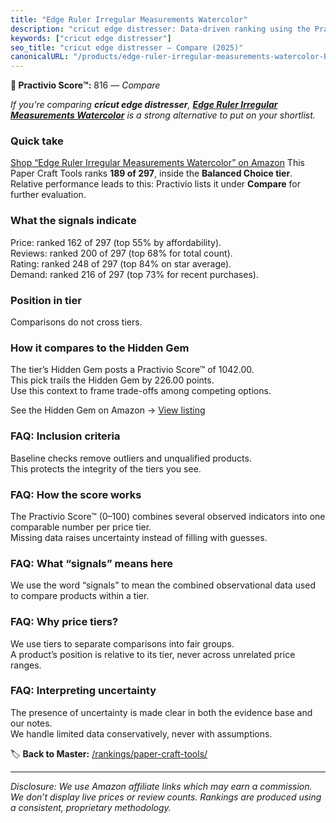 ```yaml
---
title: "Edge Ruler Irregular Measurements Watercolor"
description: "cricut edge distresser: Data-driven ranking using the Practivio Score™. Positioned by quality, value, demand, findability, momentum."
keywords: ["cricut edge distresser"]
seo_title: "cricut edge distresser — Compare (2025)"
canonicalURL: "/products/edge-ruler-irregular-measurements-watercolor-B0B5CYSN97/"
---
```


**🛒 Practivio Score™:** 816 — _Compare_


*If you're comparing **cricut edge distresser**, **[Edge Ruler Irregular Measurements Watercolor](https://www.amazon.com/dp/B0B5CYSN97?tag=practivio-20)** is a strong alternative to put on your shortlist.*
### Quick take
[Shop “Edge Ruler Irregular Measurements Watercolor” on Amazon](https://www.amazon.com/dp/B0B5CYSN97?tag=practivio-20)
This Paper Craft Tools ranks **189 of 297**, inside the **Balanced Choice tier**.  
Relative performance leads to this: Practivio lists it under **Compare** for further evaluation.

### What the signals indicate
Price: ranked 162 of 297 (top 55% by affordability).  
Reviews: ranked 200 of 297 (top 68% for total count).  
Rating: ranked 248 of 297 (top 84% on star average).  
Demand: ranked 216 of 297 (top 73% for recent purchases).

### Position in tier
Comparisons do not cross tiers.

### How it compares to the Hidden Gem
The tier’s Hidden Gem posts a Practivio Score™ of 1042.00.  
This pick trails the Hidden Gem by 226.00 points.  
Use this context to frame trade-offs among competing options.  

See the Hidden Gem on Amazon → [View listing](https://www.amazon.com/dp/B076Z4N4DP?tag=practivio-20)

### FAQ: Inclusion criteria
Baseline checks remove outliers and unqualified products.  
This protects the integrity of the tiers you see.

### FAQ: How the score works
The Practivio Score™ (0–100) combines several observed indicators into one comparable number per price tier.  
Missing data raises uncertainty instead of filling with guesses.

### FAQ: What “signals” means here
We use the word “signals” to mean the combined observational data used to compare products within a tier.

### FAQ: Why price tiers?
We use tiers to separate comparisons into fair groups.  
A product’s position is relative to its tier, never across unrelated price ranges.

### FAQ: Interpreting uncertainty
The presence of uncertainty is made clear in both the evidence base and our notes.  
We handle limited data conservatively, never with assumptions.

<!-- Missing template for Compare/CompareWithinPriceClass -->


🏷️ **Back to Master:** [/rankings/paper-craft-tools/](/rankings/paper-craft-tools/)

---
_Disclosure: We use Amazon affiliate links which may earn a commission. We don’t display live prices or review counts. Rankings are produced using a consistent, proprietary methodology._
